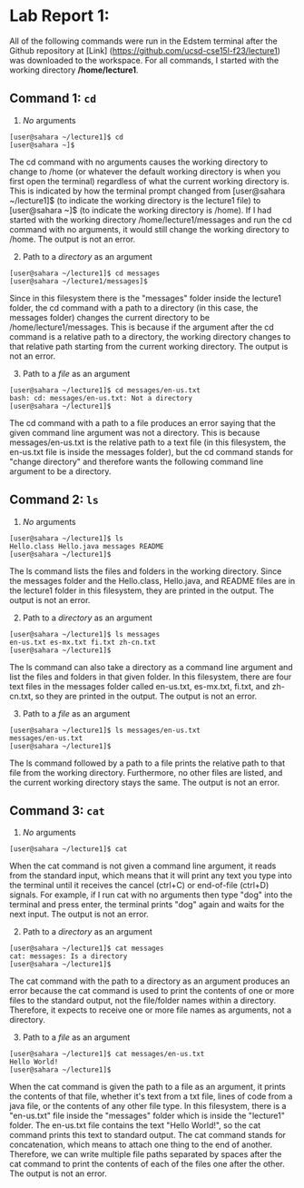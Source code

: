 # Lab Report 1:

All of the following commands were run in the Edstem terminal after the Github repository at [Link] (https://github.com/ucsd-cse15l-f23/lecture1) was downloaded to the workspace. For all commands, I started with the working directory **/home/lecture1**.

## Command 1: `cd`

1. *No* arguments
```
[user@sahara ~/lecture1]$ cd
[user@sahara ~]$
```
The cd command with no arguments causes the working directory to change to /home (or whatever the default working directory is when you first open the terminal) regardless of what the current working directory is. This is indicated by how the terminal prompt changed from [user@sahara ~/lecture1]$ (to indicate the working directory is the lecture1 file) to [user@sahara ~]$ (to indicate the working directory is /home). If I had started with the working directory /home/lecture1/messages and run the cd command with no arguments, it would still change the working directory to /home. The output is not an error.

2. Path to a *directory* as an argument
```
[user@sahara ~/lecture1]$ cd messages
[user@sahara ~/lecture1/messages]$ 
```
Since in this filesystem there is the "messages" folder inside the lecture1 folder, the cd command with a path to a directory (in this case, the messages folder) changes the current directory to be /home/lecture1/messages. This is because if the argument after the cd command is a relative path to a directory, the working directory changes to that relative path starting from the current working directory. The output is not an error.

3. Path to a *file* as an argument
```
[user@sahara ~/lecture1]$ cd messages/en-us.txt
bash: cd: messages/en-us.txt: Not a directory
[user@sahara ~/lecture1]$
```
The cd command with a path to a file produces an error saying that the given command line argument was not a directory. This is because messages/en-us.txt is the relative path to a text file (in this filesystem, the en-us.txt file is inside the messages folder), but the cd command stands for "change directory" and therefore wants the following command line argument to be a directory.

## Command 2: `ls`

1. *No* arguments
```
[user@sahara ~/lecture1]$ ls
Hello.class Hello.java messages README
[user@sahara ~/lecture1]$
```
The ls command lists the files and folders in the working directory. Since the messages folder and the Hello.class, Hello.java, and README files are in the lecture1 folder in this filesystem, they are printed in the output. The output is not an error.

2. Path to a *directory* as an argument
```
[user@sahara ~/lecture1]$ ls messages
en-us.txt es-mx.txt fi.txt zh-cn.txt
[user@sahara ~/lecture1]$
```
The ls command can also take a directory as a command line argument and list the files and folders in that given folder. In this filesystem, there are four text files in the messages folder called en-us.txt, es-mx.txt, fi.txt, and zh-cn.txt, so they are printed in the output. The output is not an error.

3. Path to a *file* as an argument
```
[user@sahara ~/lecture1]$ ls messages/en-us.txt
messages/en-us.txt
[user@sahara ~/lecture1]$
```
The ls command followed by a path to a file prints the relative path to that file from the working directory. Furthermore, no other files are listed, and the current working directory stays the same. The output is not an error.

## Command 3: `cat`

1. *No* arguments
```
[user@sahara ~/lecture1]$ cat

```
When the cat command is not given a command line argument, it reads from the standard input, which means that it will print any text you type into the terminal until it receives the cancel (ctrl+C) or end-of-file (ctrl+D) signals. For example, if I run cat with no arguments then type "dog" into the terminal and press enter, the terminal prints "dog" again and waits for the next input. The output is not an error.

2. Path to a *directory* as an argument
```
[user@sahara ~/lecture1]$ cat messages
cat: messages: Is a directory
[user@sahara ~/lecture1]$
```
The cat command with the path to a directory as an argument produces an error because the cat command is used to print the contents of one or more files to the standard output, not the file/folder names within a directory. Therefore, it expects to receive one or more file names as arguments, not a directory.

3. Path to a *file* as an argument
```
[user@sahara ~/lecture1]$ cat messages/en-us.txt
Hello World!
[user@sahara ~/lecture1]$
```
When the cat command is given the path to a file as an argument, it prints the contents of that file, whether it's text from a txt file, lines of code from a java file, or the contents of any other file type. In this filesystem, there is a "en-us.txt" file inside the "messages" folder which is inside the "lecture1" folder. The en-us.txt file contains the text "Hello World!", so the cat command prints this text to standard output. The cat command stands for concatenation, which means to attach one thing to the end of another. Therefore, we can write multiple file paths separated by spaces after the cat command to print the contents of each of the files one after the other. The output is not an error.

